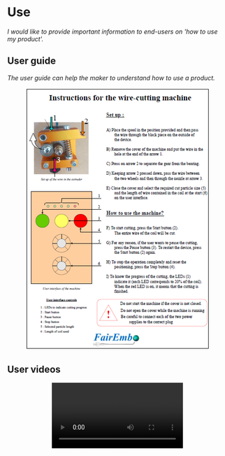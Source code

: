 # **Use**

*I would like to provide important information to end-users on 'how to use my product'.*

## **User guide**

*The user guide can help the maker to understand how to use a product.* 

<p align="center"> 
 <img src="https://github.com/TomGosnik/FairEmbo-Project/blob/main/Source/Pictures/Use_User%20guide.png" />
</p>

## **User videos**
<p align="center"> 
 <video src="https://youtu.be/wi5pOOeNl6A)https://youtu.be/wi5pOOeNl6A" />
</p>



